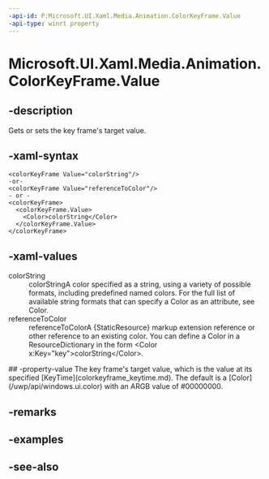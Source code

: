 ```yaml
---
-api-id: P:Microsoft.UI.Xaml.Media.Animation.ColorKeyFrame.Value
-api-type: winrt property
---
```


<!-- Property syntax
public Windows.UI.Color Value { get;  set; }
-->

# Microsoft.UI.Xaml.Media.Animation.ColorKeyFrame.Value

## -description
Gets or sets the key frame's target value.

## -xaml-syntax
```xaml
<colorKeyFrame Value="colorString"/>
-or-
<colorKeyFrame Value="referenceToColor"/>
- or -
<colorKeyFrame>
  <colorKeyFrame.Value>
    <Color>colorString</Color>
  </colorKeyFrame.Value>
</colorKeyFrame>
```


## -xaml-values
<dl><dt>colorString</dt><dd>colorStringA color specified as a string, using a variety of possible formats, including predefined named colors. For the full list of available string formats that can specify a Color as an attribute, see Color.</dd>
<dt>referenceToColor</dt><dd>referenceToColorA {StaticResource} markup extension reference or other reference to an existing color. You can define a Color in a ResourceDictionary in the form &lt;Color x:Key="key"&gt;colorString&lt;/Color&gt;.</dd>
</dl>
## -property-value
The key frame's target value, which is the value at its specified [KeyTime](colorkeyframe_keytime.md). The default is a [Color](/uwp/api/windows.ui.color) with an ARGB value of #00000000.

## -remarks

## -examples

## -see-also
